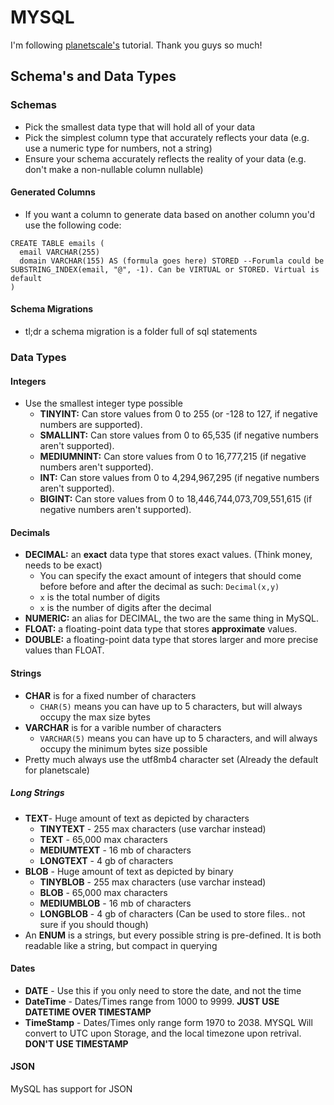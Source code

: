 # MYSQL

I'm following [planetscale's](https://planetscale.com/learn/courses/mysql-for-developers/introduction/course-introduction) tutorial. Thank you guys so much!

## Schema's and Data Types

### Schemas

- Pick the smallest data type that will hold all of your data
- Pick the simplest column type that accurately reflects your data (e.g. use a numeric type for numbers, not a string)
- Ensure your schema accurately reflects the reality of your data (e.g. don't make a non-nullable column nullable)

#### Generated Columns

- If you want a column to generate data based on another column you'd use the following code:

```
CREATE TABLE emails (
  email VARCHAR(255)
  domain VARCHAR(155) AS (formula goes here) STORED --Forumla could be SUBSTRING_INDEX(email, "@", -1). Can be VIRTUAL or STORED. Virtual is default
)
```

#### Schema Migrations

- tl;dr a schema migration is a folder full of sql statements

### Data Types

#### Integers

- Use the smallest integer type possible
  - **TINYINT:** Can store values from 0 to 255 (or -128 to 127, if negative numbers are supported).
  - **SMALLINT:** Can store values from 0 to 65,535 (if negative numbers aren't supported).
  - **MEDIUMNINT:** Can store values from 0 to 16,777,215 (if negative numbers aren't supported).
  - **INT:** Can store values from 0 to 4,294,967,295 (if negative numbers aren't supported).
  - **BIGINT:** Can store values from 0 to 18,446,744,073,709,551,615 (if negative numbers aren't supported).

#### Decimals

- **DECIMAL:** an **exact** data type that stores exact values. (Think money, needs to be exact)
  - You can specify the exact amount of integers that should come before before and after the decimal as such: `Decimal(x,y)`
  - `x` is the total number of digits
  - `x` is the number of digits after the decimal
- **NUMERIC:** an alias for DECIMAL, the two are the same thing in MySQL.
- **FLOAT:** a floating-point data type that stores **approximate** values.
- **DOUBLE:** a floating-point data type that stores larger and more precise values than FLOAT.

#### Strings

- **CHAR** is for a fixed number of characters
  - `CHAR(5)` means you can have up to 5 characters, but will always occupy the max size bytes
- **VARCHAR** is for a varible number of characters
  - `VARCHAR(5)` means you can have up to 5 characters, and will always occupy the minimum bytes size possible
- Pretty much always use the utf8mb4 character set (Already the default for planetscale)

##### Long Strings

- **TEXT**- Huge amount of text as depicted by characters
  - **TINYTEXT** - 255 max characters (use varchar instead)
  - **TEXT** - 65,000 max characters
  - **MEDIUMTEXT** - 16 mb of characters
  - **LONGTEXT** - 4 gb of characters
- **BLOB** - Huge amount of text as depicted by binary
  - **TINYBLOB** - 255 max characters (use varchar instead)
  - **BLOB** - 65,000 max characters
  - **MEDIUMBLOB** - 16 mb of characters
  - **LONGBLOB** - 4 gb of characters (Can be used to store files.. not sure if you should though)
- An **ENUM** is a strings, but every possible string is pre-defined. It is both readable like a string, but compact in querying

#### Dates

- **DATE** - Use this if you only need to store the date, and not the time
- **DateTime** - Dates/Times range from 1000 to 9999. **JUST USE DATETIME OVER TIMESTAMP**
- **TimeStamp** - Dates/Times only range form 1970 to 2038. MYSQL Will convert to UTC upon Storage, and the local timezone upon retrival. **DON'T USE TIMESTAMP**

#### JSON

MySQL has support for JSON

